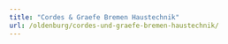 ```yaml
---
title: "Cordes & Graefe Bremen Haustechnik"
url: /oldenburg/cordes-und-graefe-bremen-haustechnik/
---
```

